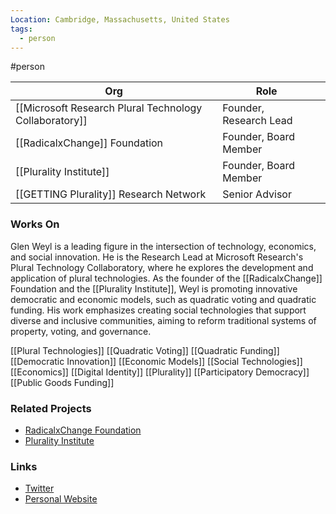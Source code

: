 ```yaml
---
Location: Cambridge, Massachusetts, United States
tags:
  - person
---
```

#person

| Org                                                    | Role                   |     |
| ------------------------------------------------------ | ---------------------- | --- |
| [[Microsoft Research Plural Technology Collaboratory]] | Founder, Research Lead |     |
| [[RadicalxChange]] Foundation                          | Founder, Board Member  |     |
| [[Plurality Institute]]                                | Founder, Board Member  |     |
| [[GETTING Plurality]] Research Network                 | Senior Advisor         |     |

### Works On

Glen Weyl is a leading figure in the intersection of technology, economics, and social innovation. He is the Research Lead at Microsoft Research's Plural Technology Collaboratory, where he explores the development and application of plural technologies. As the founder of the [[RadicalxChange]] Foundation and the [[Plurality Institute]], Weyl is promoting innovative democratic and economic models, such as quadratic voting and quadratic funding. His work emphasizes creating social technologies that support diverse and inclusive communities, aiming to reform traditional systems of property, voting, and governance.

[[Plural Technologies]]
[[Quadratic Voting]]
[[Quadratic Funding]]
[[Democratic Innovation]]
[[Economic Models]]
[[Social Technologies]]
[[Economics]]
[[Digital Identity]]
[[Plurality]]
[[Participatory Democracy]]
[[Public Goods Funding]]

### Related Projects

- [RadicalxChange Foundation](https://www.radicalxchange.org)
- [Plurality Institute](https://www.plurality.net)

### Links

- [Twitter](https://twitter.com/glenweyl)
- [Personal Website](https://glenweyl.com)